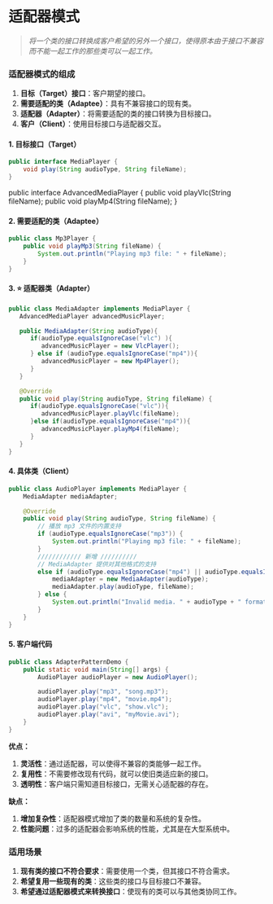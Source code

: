 # 适配器模式

> _将一个类的接口转换成客户希望的另外一个接口，使得原本由于接口不兼容而不能一起工作的那些类可以一起工作。_

### 适配器模式的组成

1. **目标（Target）接口**：客户期望的接口。
2. **需要适配的类（Adaptee）**：具有不兼容接口的现有类。
3. **适配器（Adapter）**：将需要适配的类的接口转换为目标接口。
4. **客户（Client）**：使用目标接口与适配器交互。

#### 1. 目标接口（Target）

```java
public interface MediaPlayer {
    void play(String audioType, String fileName);
}
```

public interface AdvancedMediaPlayer { public void playVlc(String fileName); public void playMp4(String fileName); }

#### 2. 需要适配的类（Adaptee）

```java
public class Mp3Player {
    public void playMp3(String fileName) {
        System.out.println("Playing mp3 file: " + fileName);
    }
}
```

#### 3. ⭐ 适配器类（Adapter）

```java
public class MediaAdapter implements MediaPlayer {
   AdvancedMediaPlayer advancedMusicPlayer;

   public MediaAdapter(String audioType){
      if(audioType.equalsIgnoreCase("vlc") ){
         advancedMusicPlayer = new VlcPlayer();
      } else if (audioType.equalsIgnoreCase("mp4")){
         advancedMusicPlayer = new Mp4Player();
      }
   }

   @Override
   public void play(String audioType, String fileName) {
      if(audioType.equalsIgnoreCase("vlc")){
         advancedMusicPlayer.playVlc(fileName);
      }else if(audioType.equalsIgnoreCase("mp4")){
         advancedMusicPlayer.playMp4(fileName);
      }
   }
}
```

#### 4. 具体类（Client）

```java
public class AudioPlayer implements MediaPlayer {
    MediaAdapter mediaAdapter;

    @Override
    public void play(String audioType, String fileName) {
        // 播放 mp3 文件的内置支持
        if (audioType.equalsIgnoreCase("mp3")) {
            System.out.println("Playing mp3 file: " + fileName);
        }
	    //////////// 新增 //////////
        // MediaAdapter 提供对其他格式的支持
        else if (audioType.equalsIgnoreCase("mp4") || audioType.equalsIgnoreCase("vlc")) {
            mediaAdapter = new MediaAdapter(audioType);
            mediaAdapter.play(audioType, fileName);
        } else {
            System.out.println("Invalid media. " + audioType + " format not supported");
        }
    }
}
```

#### 5. 客户端代码

```java
public class AdapterPatternDemo {
    public static void main(String[] args) {
        AudioPlayer audioPlayer = new AudioPlayer();

        audioPlayer.play("mp3", "song.mp3");
        audioPlayer.play("mp4", "movie.mp4");
        audioPlayer.play("vlc", "show.vlc");
        audioPlayer.play("avi", "myMovie.avi");
    }
}
```

**优点：**

1. **灵活性**：通过适配器，可以使得不兼容的类能够一起工作。
2. **复用性**：不需要修改现有代码，就可以使旧类适应新的接口。
3. **透明性**：客户端只需知道目标接口，无需关心适配器的存在。

**缺点：**

1. **增加复杂性**：适配器模式增加了类的数量和系统的复杂性。
2. **性能问题**：过多的适配器会影响系统的性能，尤其是在大型系统中。

### 适用场景

1. **现有类的接口不符合要求**：需要使用一个类，但其接口不符合需求。
2. **希望复用一些现有的类**：这些类的接口与目标接口不兼容。
3. **希望通过适配器模式来转换接口**：使现有的类可以与其他类协同工作。
